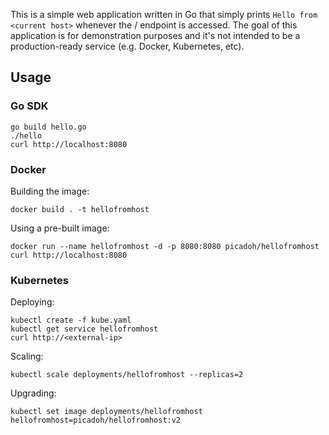 This is a simple web application written in Go that simply prints `Hello from <current host>` whenever the / endpoint is accessed. The goal of this application is for demonstration purposes and it's not intended to be a production-ready service (e.g. Docker, Kubernetes, etc).

## Usage

### Go SDK

    go build hello.go
    ./hello
    curl http://localhost:8080

### Docker

Building the image:

    docker build . -t hellofromhost

Using a pre-built image:

    docker run --name hellofromhost -d -p 8080:8080 picadoh/hellofromhost
    curl http://localhost:8080

### Kubernetes

Deploying:

    kubectl create -f kube.yaml
    kubectl get service hellofromhost
    curl http://<external-ip>

Scaling:

    kubectl scale deployments/hellofromhost --replicas=2

Upgrading:

    kubectl set image deployments/hellofromhost hellofromhost=picadoh/hellofromhost:v2

